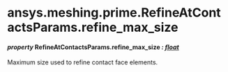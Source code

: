 <a id="ansys-meshing-prime-refineatcontactsparams-refine-max-size"></a>

# ansys.meshing.prime.RefineAtContactsParams.refine_max_size

<a id="ansys.meshing.prime.RefineAtContactsParams.refine_max_size"></a>

#### *property* RefineAtContactsParams.refine_max_size *: [float](https://docs.python.org/3.11/library/functions.html#float)*

Maximum size used to refine contact face elements.

<!-- !! processed by numpydoc !! -->
